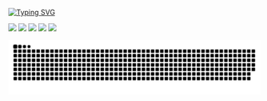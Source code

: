 [![Typing SVG](https://readme-typing-svg.demolab.com?font=Fira+Code&pause=1000&color=000000F7&width=435&lines=Passionate+Java+Developer+here+%3A%3E)](https://git.io/typing-svg)

![](https://github-profile-summary-cards.vercel.app/api/cards/profile-details?username=sjlid&theme=github)
![](https://github-profile-summary-cards.vercel.app/api/cards/most-commit-language?username=sjlid&theme=github)
![](https://github-profile-summary-cards.vercel.app/api/cards/repos-per-language?username=sjlid&theme=github)
![](https://github-profile-summary-cards.vercel.app/api/cards/stats?username=sjlid&theme=github)
![](https://github-profile-summary-cards.vercel.app/api/cards/productive-time?username=sjlid&theme=github)

![snake gif](https://github.com/sjlid/sjlid/blob/output/github-contribution-grid-snake.svg)
